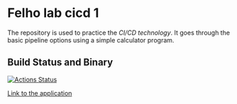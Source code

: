 # Felho lab cicd 1
The repository is used to practice the *CI/CD technology*. It goes through the basic pipeline options using a simple calculator program.

## Build Status and Binary
[![Actions Status](https://github.com/szigetvaris/cicd/workflows/Test,%20build%20and%20release/badge.svg)](https://github.com/szigetvaris/cicd/actions)

[Link to the application](https://github.com/szigetvaris/cicd/releases/tag/latest)

